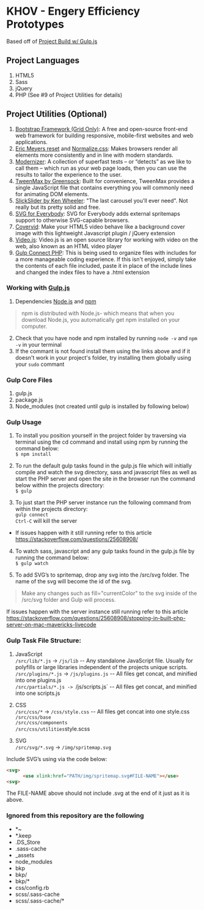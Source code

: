 # KHOV - Engery Efficiency Prototypes
Based off of [Project Build w/ Gulp.js](https://github.com/bulltonic/html-sass-gulp-project)

## Project Languages
1. HTML5
2. Sass
3. jQuery
4. PHP (See #9 of Project Utilities for details)

## Project Utilities (Optional)
1. [Bootstrap Framework (Grid Only)](https://getbootstrap.com/docs/4.0/layout/grid/): A free and open-source front-end web framework for building responsive, mobile-first websites and web applications.
2. [Eric Meyers reset](https://meyerweb.com/eric/tools/css/reset/) and [Normalize.css](https://necolas.github.io/normalize.css/): Makes browsers render all elements more consistently and in line with modern standards.
3. [Modernizer](https://modernizr.com/): A collection of superfast tests – or “detects” as we like to call them – which run as your web page loads, then you can use the results to tailor the experience to the user.
4. [TweenMax by Greensock](https://greensock.com/tweenmax): Built for convenience, TweenMax provides a single JavaScript file that contains everything you will commonly need for animating DOM elements.
5. [SlickSlider by Ken Wheeler](kenwheeler.github.io/slick/): "The last carousel you'll ever need". Not really but its pretty solid and free.
6. [SVG for Everybody](https://jonathantneal.github.io/svg4everybody/): SVG for Everybody adds external spritemaps support to otherwise SVG-capable browsers.
7. [Covervid](http://stefanerickson.github.io/covervid/): Make your HTML5 video behave like a background cover image with this lightweight Javascript plugin / jQuery extension 
8. [Video.js](http://videojs.com/): Video.js is an open source library for working with video on the web, also known as an HTML video player
9. [Gulp Connect PHP](https://github.com/sindresorhus/grunt-php): This is being used to organize files with includes for a more manageable coding experience. If this isn't enjoyed, simply take the contents of each file included, paste it in place of the include lines and changed the index files to have a .html extension

### Working with [Gulp.js](https://gulpjs.com/)
1. Dependencies [Node.js](https://nodejs.org/en/) and [npm](https://www.npmjs.com/get-npm)
> npm is distributed with Node.js- which means that when you download Node.js, you automatically get npm installed on your computer.
2. Check that you have node and npm installed by running `node -v` and `npm -v` in your terminal
3. If the commant is not found install them using the links above and if it doesn't work in your project's folder, try installing them globally using your `sudo` commant

### Gulp Core Files
1. gulp.js
2. package.js
3. Node_modules (not created until gulp is installed by following below)

### Gulp Usage
1. To install you position yourself in the project folder by traversing via terminal using the cd command and install using npm by running the command below:<br />
`$ npm install`

2. To run the default gulp tasks found in the gulp.js file which will initially compile and watch the svg directory, sass and javascript files as well as start the PHP server and open the site in the browser run the command below within the projects directory:<br />
`$ gulp`

3. To just start the PHP server instance run the following command from within the projects directory:<br />
`gulp connect`<br />
`Ctrl-C` will kill the server

- If issues happen with it still running refer to this article https://stackoverflow.com/questions/25608908/
4. To watch sass, javascript and any gulp tasks found in the gulp.js file by running the command below:<br />
`$ gulp watch`

5. To add SVG’s to spritemap, drop any svg into the /src/svg folder. The name of the svg will become the id of the svg.<br />
> Make any changes such as fill="currentColor" to the svg inside of the /src/svg folder and Gulp will process.

If issues happen with the server instance still running refer to this article https://stackoverflow.com/questions/25608908/stopping-in-built-php-server-on-mac-mavericks-livecode

### Gulp Task File Structure:

1. JavaScript<br />
`/src/lib/*.js` -> `/js/lib` -- Any standalone JavaScript file. Usually for polyfills or large libraries independent of the projects unique scripts.<br />
`/src/plugins/*.js` -> `/js/plugins.js` -- All files get concat, and minified into one plugins.js<br />
`/src/partials/*.js -> `/js/scripts.js` -- All files get concat, and minified into one scripts.js<br />

2. CSS<br />
`/src/css/*` -> `/css/style.css` -- All files get concat into one style.css<br />
`/src/css/base`<br />
`/src/css/components`<br />
`/src/css/utilities`style.scss <br />

3. SVG<br />
`/src/svg/*.svg` -> `/img/spritemap.svg`<br />

Include SVG’s using via the code below:
``` html
<svg>
      <use xlink:href="PATH/img/spritemap.svg#FILE-NAME"></use>
<svg>
```
The FILE-NAME above should not include .svg at the end of it just as it is above.

### Ignored from this repository are the following
- *~
- *.keep
- .DS_Store
- .sass-cache
- _assets
- node_modules
- bkp
- bkp/
- bkp/*
- css/config.rb
- scss/.sass-cache
- scss/.sass-cache/*
